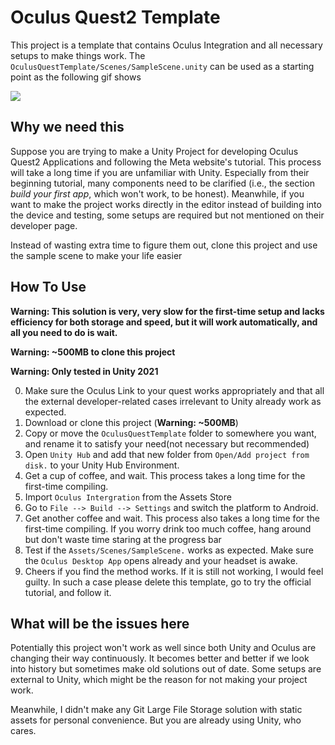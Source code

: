 # Oculus Quest2 Template

This project is a template that contains Oculus Integration and all necessary setups to make things work. The `OculusQuestTemplate/Scenes/SampleScene.unity` can be used as a starting point as the following gif shows

![](template.gif)

## Why we need this

Suppose you are trying to make a Unity Project for developing Oculus Quest2 Applications and following the Meta website's tutorial. This process will take a long time if you are unfamiliar with Unity. Especially from their beginning tutorial, many components need to be clarified (i.e., the section *build your first app*, which won't work, to be honest). Meanwhile, if you want to make the project works directly in the editor instead of building into the device and testing, some setups are required but not mentioned on their developer page.

Instead of wasting extra time to figure them out, clone this project and use the sample scene to make your life easier

## How To Use

**Warning: This solution is very, very slow for the first-time setup and lacks efficiency for both storage and speed, but it will work automatically, and all you need to do is wait.**

**Warning: ~500MB to clone this project**

**Warning: Only tested in Unity 2021**

0. Make sure the Oculus Link to your quest works appropriately and that all the external developer-related cases irrelevant to Unity already work as expected.
1. Download or clone this project (**Warning: ~500MB**)
2. Copy or move the `OculusQuestTemplate` folder to somewhere you want, and rename it to satisfy your need(not necessary but recommended)
3. Open `Unity Hub` and add that new folder from `Open/Add project from disk.` to your Unity Hub Environment.
4. Get a cup of coffee, and wait. This process takes a long time for the first-time compiling.
5. Import `Oculus Intergration` from the Assets Store
5. Go to `File --> Build --> Settings` and switch the platform to Android.
6. Get another coffee and wait. This process also takes a long time for the first-time compiling. If you worry drink too much coffee, hang around but don't waste time staring at the progress bar
7. Test if the `Assets/Scenes/SampleScene.` works as expected. Make sure the `Oculus Desktop App` opens already and your headset is awake.
8. Cheers if you find the method works. If it is still not working, I would feel guilty. In such a case please delete this template, go to try the official tutorial, and follow it.

## What will be the issues here

Potentially this project won't work as well since both Unity and Oculus are changing their way continuously. It becomes better and better if we look into history but sometimes make old solutions out of date. Some setups are external to Unity, which might be the reason for not making your project work.

Meanwhile, I didn't make any Git Large File Storage solution with static assets for personal convenience. But you are already using Unity, who cares.

